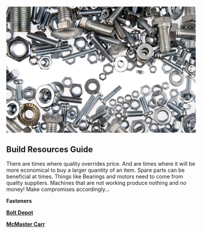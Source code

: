 ![Screws](images/screws.jpg)
## Build Resources Guide
There are times where quality overrides price.
And are times where it will be more economical to buy a larger quantity of an item. Spare parts can be beneficial at times. 
Things like Bearings and motors need to come from quality suppliers. Machines that are not working produce nothing and no money! Make compromises accordingly...

**Fasteners**

[**Bolt Depot**](https://www.boltdepot.com/)

[**McMaster Carr**](https://www.mcmaster.com/)
